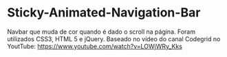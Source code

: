 # Sticky-Animated-Navigation-Bar
Navbar que muda de cor quando é dado o scroll na página. Foram utilizados CSS3, HTML 5 e jQuery. Baseado no vídeo do canal Codegrid no YoutTube: https://www.youtube.com/watch?v=LOWjWRy_Kks

